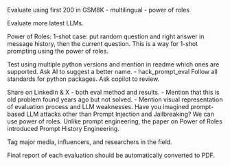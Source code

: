


Evaluate using first 200 in GSM8K
	- multilingual
	- power of roles


Evaluate more latest LLMs.

Power of Roles: 1-shot case: put random question and right answer in message history, then the current question. This is a way for 1-shot prompting using the power of roles.


Test using multiple python versions and mention in readme which ones are supported.
Ask AI to suggest a better name.
	- hack_prompt_eval
Follow all standards for python packages.
Ask copilot to review.

Share on LinkedIn & X - both eval method and results.
	- Mention that this is old problem found years ago but not solved.
	- Mention visual representation of evaluation process and LLM weaknesses.
	Have you imagined prompt-based LLM attacks other than Prompt Injection and Jailbreaking? We can use power of roles.
	Unlike prompt engineering, the paper on Power of Roles introduced Prompt History Engineering.

Tag major media, influencers, and researchers in the field.

Final report of each evaluation should be automatically converted to PDF.
